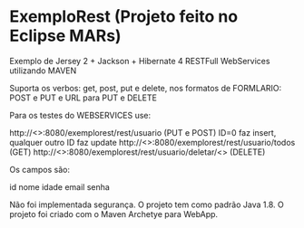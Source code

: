 # ExemploRest (Projeto feito no Eclipse MARs)

Exemplo de Jersey 2 + Jackson + Hibernate 4 RESTFull WebServices utilizando MAVEN

Suporta os verbos: get, post, put e delete, nos formatos de FORMLARIO: POST e PUT e URL para PUT e DELETE

Para os testes do WEBSERVICES use: 

http://<<server>>:8080/exemplorest/rest/usuario (PUT e POST) ID=0 faz insert, qualquer outro ID faz update
http://<<server>>:8080/exemplorest/rest/usuario/todos (GET)
http://<<server>>:8080/exemplorest/rest/usuario/deletar/<<ID>> (DELETE)

Os campos são:

id
nome
idade
email
senha

Não foi implementada segurança. O projeto tem como padrão Java 1.8. O projeto foi criado com o Maven Archetye para WebApp.


